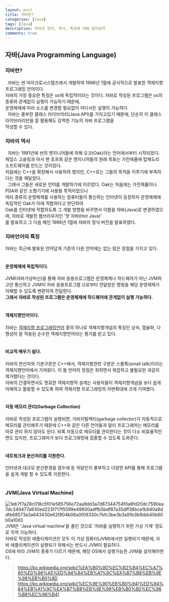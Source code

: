 ```yaml
---
layout: post
title: 자바란?
categories: [Java]
tags: [Java]
description: 자바의 정의, 역사, 특징에 대해 알아보자
comments: true
---
```


## 자바(Java Programming Language)
### **자바란?**  
&nbsp;&nbsp;자바는 썬 마이크로시스템즈에서 개발하여 1996년 1월에 공식적으로 발표한 객체지향 프로그래밍 언어이다.  
자바의 가장 중요한 특징은 os에 독립적이라는 것이다. 자바로 작성된 프로그램은 os의 종류와 관계없이 실행이 가능하기 때문에,  
운영체제에 따라 소스를 변경할 필요없이 어디서든 실행이 가능하다.  
&nbsp;&nbsp;자바는 풍부한 클래스 라이브러리(Java API)를 가지고있기 때문에, 단순히 이 클래스 라이브러리만을 잘 활용해도 강력한 기능의 자바 프로그램을  
작성할 수 있다.
  
### **자바의 역사**  
&nbsp;&nbsp;자바는 1991년에 썬의 엔지니어들에 의해 오크(Oak)라는 언어에서부터 시작되었다.  
제임스 고슬링과 아서 밴 호프와 같은 엔지니어들의 원래 목표는 가전제품에 탑재도리 소프트웨어를 만드는 것이었다.  
처음에는 C++을 확장해서 사용하려 했지만, C++로는 그들의 목적을 이루기에 부족하다는 것을 깨달았다.  
&nbsp;&nbsp;그래서 그들은 새로운 언어를 개발하기에 이르렀다. Oak는 처음에는 가전제품이나 PDA와 같은 소형기기에 사용될 목적이었으나  
여러 종류의 운영체제를 사용하는 컴퓨터들이 통신하는 인터넷이 등장하자 운영체제에 독립적인 Oak가 이에 적합하다고 판단하여  
Oak를 인터넷에 적합하도록 그 개발 방향을 바꾸면서 이름을 자바(Java)로 변경하였으며, 자바로 개발한 웹브라우저인 '핫 자바(Hot Java)'  
를 발표하고 그 다음 해인 1996년 1월에 자바의 정식 버전을 발표하였다.

### **자바언어의 특징**  
자바는 최근에 발표된 언어답게 기존의 다른 언어에는 없는 많은 장점을 가지고 있다.  
<br>
#### **운영체제에 독립적이다.**  
JVM(자바가상머신)을 통해 자바 응용프로그램은 운영체제나 하드웨어가 아닌 JVM하고만 통신하고 JVM이 자바 응용프로그램 으로부터 전달받은 명령을 해당 운영체제가 이해할 수 있도록 변환하여 전달한다.  
**그래서 자바로 작성된 프로그램은 운영체제에 하드웨어에 관게없이 실행 가능하다.**  
<br>  
#### **객체지향언어이다.**  
자바는 [객체지향 프로그래밍언어](https://ko.wikipedia.org/wiki/%EA%B0%9D%EC%B2%B4_%EC%A7%80%ED%96%A5_%ED%94%84%EB%A1%9C%EA%B7%B8%EB%9E%98%EB%B0%8D) 중의 하나로 객체지향개념의 특징인 상속, 캡슐화, 다형성이 잘 적용된 순수한 객체지향언어라는 평가를 받고 있다.  
<br>  
#### **비교적 배우기 쉽다.**  
자바의 연산자와 기본구문은 C++에서, 객체지향관련 구문은 스몰톡(small talk)이라는 객체지향언어에서 가져왔다. 이 들 언어의 장점은 취하면서 복잡하고 불필요한 과감히 제거했다는 것이다.  
자바의 간결하면서도 명료한 객체지향적 설계는 사용자들이 객체지향개념을 보다 쉽게 이해하고 활용할 수 있도록 하여 객체지향 프로그래밍의 저변확대에 크게 기여했다.  
<br>  
#### **자동 메모리 관리(Garbage Collection)**  
자바로 작성된 프로그램이 실행되면, 가비지털렉터(garbage collector)가 자동적으로 메모리를 관리해주기 때문에 C++와 같은 다른 언어들과 달리 프로그래머는 메모리를 따로 관리 하지 않아도 된다. 비록 자동으로 메모리를 관리한다는 것이 다소 비효율적인 면도 있지만, 프로그래머가 보다 프로그래밍에 집중할 수 있도록 도와준다.  
<br>  
#### **네트워크과 분산처리를 지원한다.**  
인터넷과 대규모 분산환경을 염두에 둔 까닭인지 풍부하고 다양한 API를 통해 프로그램을 쉽게 개발 할 수 있도록 지원한다.  
<br>  
### **JVM(Java Virtual Machine)**  
![1eb7f7a28c018c5f01e585756e72aa9dd3a7d87344754f0a6fd20dc7590ea7dc349477a930ed223f717f5599e49930adffb5bdf87a35dff38bce1b940a9ddfb68573a3a643430e62f804b06a0f09330c7bfc3be3b3a91b3bfbbb40b60b0a10d3](https://user-images.githubusercontent.com/36055500/54473781-c18dea00-481f-11e9-8b2f-ed8a3e577491.gif)  
JVM은 'Java virtual machine'을 줄인 것으로 '자바를 실행하기 위한 가상 기계' 정도로 직역 가능하다.  
자바로 작성된 애플리케이션은 모두 이 가상 컴퓨터(JVM)에서만 실행되기 때문에, 자바 애플리케이션이 실행되기 위해서는 반드시 JVM이 필요하다.  
OS에 따라 JVM의 종류가 다르기 때문에, 해당 OS에서 실행가능한 JVM을 설치해야한다.

> https://ko.wikipedia.org/wiki/%EA%B0%9D%EC%B2%B4%EC%A7%80%ED%96%A5%ED%94%84%EB%A1%9C%EA%B7%B8%EB%9E%98%EB%B0%8D  
> https://ko.wikipedia.org/wiki/%EC%9E%90%EB%B0%94(%ED%94%84%EB%A1%9C%EA%B7%B8%EB%9E%98%EB%B0%8D%EC%96%B8%EC%96%B4)
  

